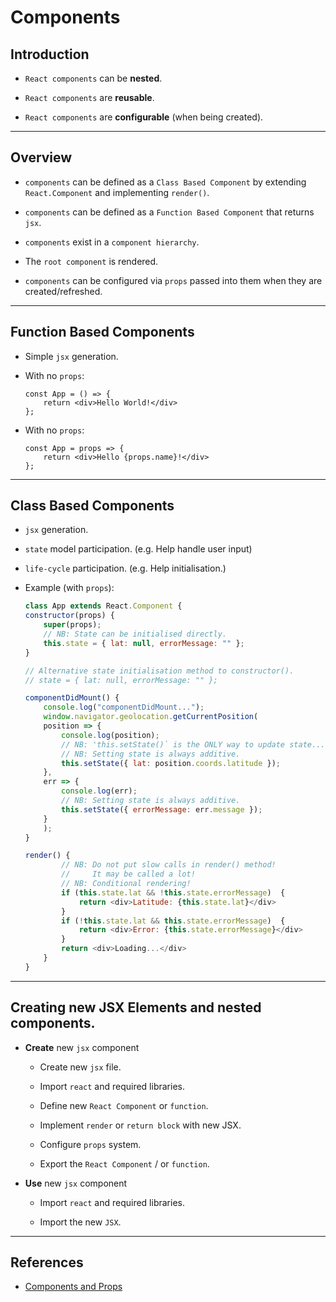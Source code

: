 # Components

## Introduction

* `React components` can be __nested__.

* `React components` are __reusable__.

* `React components` are __configurable__ (when being created).

---

## Overview

* `components` can be defined as a `Class Based Component` by extending `React.Component` and implementing `render()`.

* `components` can be defined as a `Function Based Component` that returns `jsx`.

* `components` exist in a `component hierarchy`.

* The `root component` is rendered.

* `components` can be configured via `props` passed into them when they are created/refreshed.

---

## Function Based Components

* Simple `jsx` generation.

* With no `props`:

    ```
    const App = () => {
        return <div>Hello World!</div>
    };
    ```

* With no `props`:

    ```
    const App = props => {
        return <div>Hello {props.name}!</div>
    };
    ```


---

## Class Based Components

* `jsx` generation.

* `state` model participation. (e.g. Help handle user input)

* `life-cycle` participation. (e.g. Help initialisation.)

* Example (with `props`):
    ```javascript
    class App extends React.Component {
    constructor(props) {
        super(props);
        // NB: State can be initialised directly.
        this.state = { lat: null, errorMessage: "" };
    }

    // Alternative state initialisation method to constructor().
    // state = { lat: null, errorMessage: "" };

    componentDidMount() {
        console.log("componentDidMount...");
        window.navigator.geolocation.getCurrentPosition(
        position => {
            console.log(position);
            // NB: 'this.setState()` is the ONLY way to update state...
            // NB: Setting state is always additive.
            this.setState({ lat: position.coords.latitude });
        },
        err => {
            console.log(err);
            // NB: Setting state is always additive.
            this.setState({ errorMessage: err.message });
        }
        );    
    }    

    render() {
            // NB: Do not put slow calls in render() method!
            //     It may be called a lot!
            // NB: Conditional rendering!
            if (this.state.lat && !this.state.errorMessage)  {
                return <div>Latitude: {this.state.lat}</div>
            }
            if (!this.state.lat && this.state.errorMessage)  {
                return <div>Error: {this.state.errorMessage}</div>
            }
            return <div>Loading...</div>
        }
    }
    ```


---

## Creating new JSX Elements and nested components.

* __Create__ new `jsx` component

    * Create new `jsx` file.

    * Import `react` and required libraries.

    * Define new `React Component` or `function`.

    * Implement `render` or `return block` with new JSX.

    * Configure `props` system.

    * Export the `React Component` / or `function`.

* __Use__ new `jsx` component

    * Import `react` and required libraries.

    * Import the new `JSX`.


---

## References

* [Components and Props](https://reactjs.org/docs/components-and-props.html)



